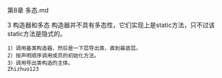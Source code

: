 第8章 多态.md


3 构造器和多态
	构造器并不具有多态性，它们实现上是static方法，只不过该static方法是隐式的。

	1）调用基类构造器，然后是一下层导出类，直到最底层。
	2）按声明顺序调用成员的初始化方法。
	3）调用导出类构造的主体。
	Zhizhuo123
	